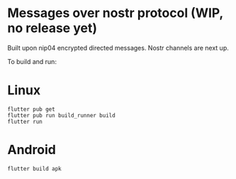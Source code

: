 # Messages over nostr protocol (WIP, no release yet)

Built upon nip04 encrypted directed messages. Nostr channels are next up.

To build and run:

Linux
===
```
flutter pub get
flutter pub run build_runner build
flutter run
```


Android
===
```
flutter build apk
```
